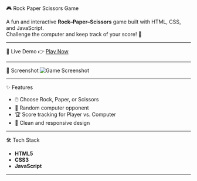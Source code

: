 🎮 Rock Paper Scissors Game

A fun and interactive **Rock–Paper–Scissors** game built with HTML, CSS, and JavaScript.  
Challenge the computer and keep track of your score! 🚀

---

 🔗 Live Demo
👉 [Play Now](https://Prasanna6725.github.io/Rock_Paper_Scissors/)

---

 📸 Screenshot
![Game Screenshot](screenshot.png)

---

 ✨ Features
- 🖱️ Choose Rock, Paper, or Scissors  
- 🤖 Random computer opponent  
- 🏆 Score tracking for Player vs. Computer  
- 🎨 Clean and responsive design  

---

 🛠️ Tech Stack
- **HTML5**
- **CSS3**
- **JavaScript**

---
